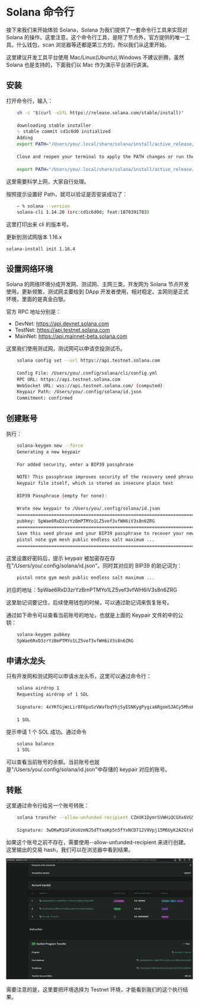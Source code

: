 # Solana 命令行

接下来我们来开始体验 Solana，Solana 为我们提供了一套命令行工具来实现对 Solana 的操作。这里注意，这个命令行工具，是除了节点外，官方提供的唯一工具。什么钱包，scan 浏览器等还都是第三方的，所以我们从这里开始。

这里建议开发工具平台使用 Mac/Linux(Ubuntu),Windows 不建议折腾，虽然 Solana 也是支持的，下面我们以 Mac 作为演示平台进行讲演。

## 安装

打开命令行，输入：

```bash
    sh -c "$(curl -sSfL https://release.solana.com/stable/install)"

    downloading stable installer
    ✨ stable commit cd1c6d0 initialized
    Adding
    export PATH="/Users/you/.local/share/solana/install/active_release/bin:$PATH" to /Users/you/.profile

    Close and reopen your terminal to apply the PATH changes or run the following in your existing shell:

    export PATH="/Users/you/.local/share/solana/install/active_release/bin:$PATH"
```

这里需要科学上网，大家自行处理。

按照提示设置好 Path，就可以验证是否安装成功了：

```bash
    ~ % solana --version
    solana-cli 1.14.20 (src:cd1c6d0d; feat:1879391783)
```

这里打印出来 cli 的版本号。

更新到测试网版本 1.16.x

```
solana-install init 1.16.4
```

## 设置网络环境

Solana 的网络环境分成开发网、测试网、主网三类，开发网为 Solana 节点开发使用，更新频繁，测试网主要给到 DApp 开发者使用，相对稳定。主网则是正式环境，里面的是真金白银。

官方 RPC 地址分别是：

- DevNet: https://api.devnet.solana.com
- TestNet: https://api.testnet.solana.com
- MainNet: https://api.mainnet-beta.solana.com

这里我们使用测试网，测试网可以申请空投测试币。

```bash
    solana config set --url https://api.testnet.solana.com

    Config File: /Users/you/.config/solana/cli/config.yml
    RPC URL: https://api.testnet.solana.com
    WebSocket URL: wss://api.testnet.solana.com/ (computed)
    Keypair Path: /Users/you/.config/solana/id.json
    Commitment: confirmed
```

## 创建账号

执行：

```bash
    solana-keygen new --force
    Generating a new keypair

    For added security, enter a BIP39 passphrase

    NOTE! This passphrase improves security of the recovery seed phrase NOT the
    keypair file itself, which is stored as insecure plain text

    BIP39 Passphrase (empty for none):

    Wrote new keypair to /Users/you/.config/solana/id.json
    ========================================================================
    pubkey: 5pWae6RxD3zrYzBmPTMYo1LZ5vef3vfWH6iV3s8n6ZRG
    ========================================================================
    Save this seed phrase and your BIP39 passphrase to recover your new keypair:
    pistol note gym mesh public endless salt maximum ...
    ========================================================================
```

这里设置好密码后，提示 keypair 被加密存在存在"/Users/you/.config/solana/id.json"。同时其对应的 BIP39 的助记词为：

```bash
    pistol note gym mesh public endless salt maximum ...
```

对应的地址：5pWae6RxD3zrYzBmPTMYo1LZ5vef3vfWH6iV3s8n6ZRG

这里助记词要记住，后续使用钱包的时候，可以通过助记词来恢复账号。

通过如下命令可以查看当前账号的地址，也就是上面的 Keypair 文件的中的公钥：

```bash
    solana-keygen pubkey
    5pWae6RxD3zrYzBmPTMYo1LZ5vef3vfWH6iV3s8n6ZRG
```

## 申请水龙头

只有开发网和测试网可以申请水龙头币，这里可以通过命令行：

```bash
    solana airdrop 1
    Requesting airdrop of 1 SOL

    Signature: 4xYKfGjWcLir8F6puSzVWafbqYhjSyESNKygPygia6RgomSJACy5MhoKXhiePtz6VQ5W8DxYF5baeB4Cf9oKnkqy

    1 SOL
```

提示申请 1 个 SOL 成功。通过命令

```bash
    solana balance
    1 SOL
```

可以查看当前账号的余额。当前账号也就是"/Users/you/.config/solana/id.json"中存储的 keypair 对应的账号。

## 转账

这里通过命令行给另一个账号转账：

```bash
    solana transfer --allow-unfunded-recipient CZmVK1DymrSVWHiQCGXx6VG5zgHVrh5J1P514jHKRDxA 0.01

    Signature: 3wDKwR1GFiKoUzmNJSdTYaoKp5n5fYxNCD712V9Vpj15M6UyK2A2Gtvb8GaiaGHoA8GJki8rqTuCuHnsWiGej7rV
```

如果这个账号之前不存在，需要使用--allow-unfunded-recipient 来进行创建。这里输出的交易 hash，我们可以在浏览器中看到结果。

![](./assets/images/transfer.png)

需要注意的是，这里要把环境选择为 Testnet 环境，才能看到我们的这个执行结果。
